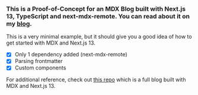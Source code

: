 ### **This is a Proof-of-Concept for an MDX Blog built with Next.js 13, TypeScript and next-mdx-remote. You can read about it on my [blog](https://blog.kfirfitousi.com/posts/web-dev/mdx-nextjs-13).**

This is a very minimal example, but it should give you a good idea of how to get started with MDX and Next.js 13.

- [x] Only 1 dependency added (next-mdx-remote)
- [x] Parsing frontmatter
- [x] Custom components

For additional reference, check out [this repo](https://github.com/kfirfitousi/blog) which is a full blog built with MDX and Next.js 13.
